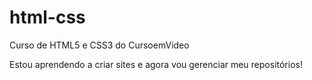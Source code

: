 # html-css
 Curso de HTML5 e CSS3 do CursoemVideo

Estou aprendendo a criar sites e agora vou gerenciar meu repositórios!